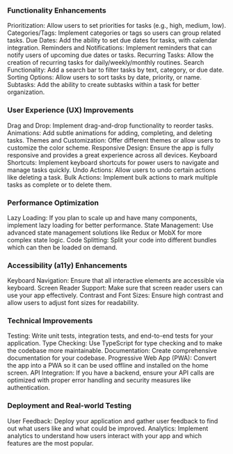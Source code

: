 ### Functionality Enhancements
Prioritization: Allow users to set priorities for tasks (e.g., high, medium, low).
Categories/Tags: Implement categories or tags so users can group related tasks.
Due Dates: Add the ability to set due dates for tasks, with calendar integration.
Reminders and Notifications: Implement reminders that can notify users of upcoming due dates or tasks.
Recurring Tasks: Allow the creation of recurring tasks for daily/weekly/monthly routines.
Search Functionality: Add a search bar to filter tasks by text, category, or due date.
Sorting Options: Allow users to sort tasks by date, priority, or name.
Subtasks: Add the ability to create subtasks within a task for better organization.
### User Experience (UX) Improvements
Drag and Drop: Implement drag-and-drop functionality to reorder tasks.
Animations: Add subtle animations for adding, completing, and deleting tasks.
Themes and Customization: Offer different themes or allow users to customize the color scheme.
Responsive Design: Ensure the app is fully responsive and provides a great experience across all devices.
Keyboard Shortcuts: Implement keyboard shortcuts for power users to navigate and manage tasks quickly.
Undo Actions: Allow users to undo certain actions like deleting a task.
Bulk Actions: Implement bulk actions to mark multiple tasks as complete or to delete them.
### Performance Optimization
Lazy Loading: If you plan to scale up and have many components, implement lazy loading for better performance.
State Management: Use advanced state management solutions like Redux or MobX for more complex state logic.
Code Splitting: Split your code into different bundles which can then be loaded on demand.
### Accessibility (a11y) Enhancements
Keyboard Navigation: Ensure that all interactive elements are accessible via keyboard.
Screen Reader Support: Make sure that screen reader users can use your app effectively.
Contrast and Font Sizes: Ensure high contrast and allow users to adjust font sizes for readability.
### Technical Improvements
Testing: Write unit tests, integration tests, and end-to-end tests for your application.
Type Checking: Use TypeScript for type checking and to make the codebase more maintainable.
Documentation: Create comprehensive documentation for your codebase.
Progressive Web App (PWA): Convert the app into a PWA so it can be used offline and installed on the home screen.
API Integration: If you have a backend, ensure your API calls are optimized with proper error handling and security measures like authentication.
### Deployment and Real-world Testing
User Feedback: Deploy your application and gather user feedback to find out what users like and what could be improved.
Analytics: Implement analytics to understand how users interact with your app and which features are the most popular.